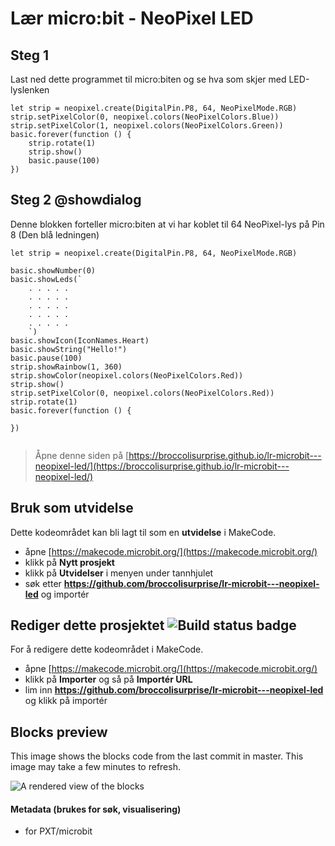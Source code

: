 #  Lær micro:bit - NeoPixel LED

## Steg 1 

Last ned dette programmet til micro:biten og se hva som skjer med LED-lyslenken

```template
let strip = neopixel.create(DigitalPin.P8, 64, NeoPixelMode.RGB)
strip.setPixelColor(0, neopixel.colors(NeoPixelColors.Blue))
strip.setPixelColor(1, neopixel.colors(NeoPixelColors.Green))
basic.forever(function () {
    strip.rotate(1)
    strip.show()
    basic.pause(100)
})
```

## Steg 2 @showdialog
Denne blokken forteller micro:biten at vi har koblet til 64 NeoPixel-lys på Pin 8 (Den blå ledningen)
```blocks
let strip = neopixel.create(DigitalPin.P8, 64, NeoPixelMode.RGB)
```




```ghost
basic.showNumber(0)
basic.showLeds(`
    . . . . .
    . . . . .
    . . . . .
    . . . . .
    . . . . .
    `)
basic.showIcon(IconNames.Heart)
basic.showString("Hello!")
basic.pause(100)
strip.showRainbow(1, 360)
strip.showColor(neopixel.colors(NeoPixelColors.Red))
strip.show()
strip.setPixelColor(0, neopixel.colors(NeoPixelColors.Red))
strip.rotate(1)
basic.forever(function () {
	
})


```


> Åpne denne siden på [https://broccolisurprise.github.io/lr-microbit---neopixel-led/](https://broccolisurprise.github.io/lr-microbit---neopixel-led/)

## Bruk som utvidelse

Dette kodeområdet kan bli lagt til som en **utvidelse** i MakeCode.

* åpne [https://makecode.microbit.org/](https://makecode.microbit.org/)
* klikk på **Nytt prosjekt**
* klikk på **Utvidelser** i menyen under tannhjulet
* søk etter **https://github.com/broccolisurprise/lr-microbit---neopixel-led** og importér

## Rediger dette prosjektet ![Build status badge](https://github.com/broccolisurprise/lr-microbit---neopixel-led/workflows/MakeCode/badge.svg)

For å redigere dette kodeområdet i MakeCode.

* åpne [https://makecode.microbit.org/](https://makecode.microbit.org/)
* klikk på **Importer** og så på **Importér URL**
* lim inn **https://github.com/broccolisurprise/lr-microbit---neopixel-led** og klikk på importér

## Blocks preview

This image shows the blocks code from the last commit in master.
This image may take a few minutes to refresh.

![A rendered view of the blocks](https://github.com/broccolisurprise/lr-microbit---neopixel-led/raw/master/.github/makecode/blocks.png)

#### Metadata (brukes for søk, visualisering)

* for PXT/microbit
<script src="https://makecode.com/gh-pages-embed.js"></script><script>makeCodeRender("{{ site.makecode.home_url }}", "{{ site.github.owner_name }}/{{ site.github.repository_name }}");</script>
